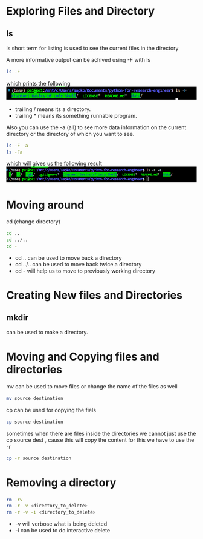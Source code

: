 


# Exploring Files and Directory 

## ls
ls short term for listing is used to see the current files in the directory 

A more informative output can be achived using -F with ls 
```bash 
ls -F
```  
which prints the following 
![alt text](resources/1.png)
-  trailing /  means its a directory. 
- trailing * means its something runnable program. 
 
Also you can use the -a (all) to see more data information on the current directory or the directory of which you want to see. 
```bash 
ls -F -a 
ls -Fa
```
which will gives us the following result
![image](resources/2.png)


# Moving around 
cd (change directory)

```bash 
cd ..
cd ../.. 
cd -
``` 
-  cd .. can be used to move back a directory 
- cd ../.. can be used to move back twice a directory 
- cd - will help us to move to previously working directory

# Creating New files and Directories 

## mkdir 
can be used to make a directory. 

# Moving and Copying  files and directories 
mv can be used to move files or change the name of the files as well 
```bash 
mv source destination
```
cp can be used for copying the fiels 
```bash 
cp source destination
```
sometimes when there are files inside the directories we cannot just use the cp source dest , cause this will copy the content for this we have to use the -r 
```bash 
cp -r source destination
```
# Removing a directory 

```bash 
rm -rv 
rm -r -v <directory_to_delete>
rm -r -v -i <directory_to_delete>
``` 
- -v will verbose what is being deleted 
- -i can be used to do interactive delete